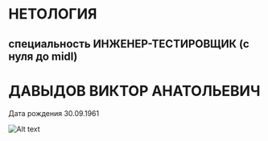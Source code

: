  # НЕТОЛОГИЯ

 ## специальность ИНЖЕНЕР-ТЕСТИРОВЩИК (с нуля до midl)

 # ДАВЫДОВ ВИКТОР АНАТОЛЬЕВИЧ

 Дата рождения 30.09.1961
 

 ![Alt text](../%D1%80%D0%B5%D0%B7%D1%8E%D0%BC%D0%B5/%D1%80%D0%B5%D0%B7%D1%8E%D0%BC%D0%B5.png)

